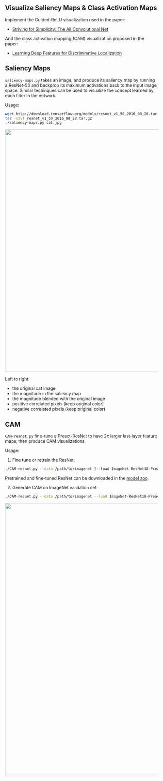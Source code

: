 ## Visualize Saliency Maps & Class Activation Maps

Implement the Guided-ReLU visualization used in the paper:

* [Striving for Simplicity: The All Convolutional Net](https://arxiv.org/abs/1412.6806)

And the class activation mapping (CAM) visualization proposed in the paper:

* [Learning Deep Features for Discriminative Localization](http://cnnlocalization.csail.mit.edu/)


## Saliency Maps
`saliency-maps.py` takes an image, and produce its saliency map by running a ResNet-50 and backprop its maximum
activations back to the input image space.
Similar techinques can be used to visualize the concept learned by each filter in the network.

Usage:
````bash
wget http://download.tensorflow.org/models/resnet_v1_50_2016_08_28.tar.gz
tar -xzvf resnet_v1_50_2016_08_28.tar.gz
./saliency-maps.py cat.jpg
````

<p align="center"> <img src="./guided-relu-demo.jpg" width="800"> </p>

Left to right:
+ the original cat image
+ the magnitude in the saliency map
+ the magnitude blended with the original image
+ positive correlated pixels (keep original color)
+ negative correlated pixels (keep original color)

## CAM
`CAM-resnet.py` fine-tune a Preact-ResNet to have 2x larger last-layer feature maps, then produce CAM visualizations.

Usage:
1. Fine tune or retrain the ResNet:
```bash
./CAM-resnet.py --data /path/to/imagenet [--load ImageNet-ResNet18-Preact.npz] [--gpu 0,1,2,3]
```
Pretrained and fine-tuned ResNet can be downloaded
in the [model zoo](http://models.tensorpack.com/#Visualization).

2. Generate CAM on ImageNet validation set:
```bash
./CAM-resnet.py --data /path/to/imagenet --load ImageNet-ResNet18-Preact-2xGAP.npz --cam
```

<p align="center"> <img src="./CAM-demo.jpg" width="900"> </p>
